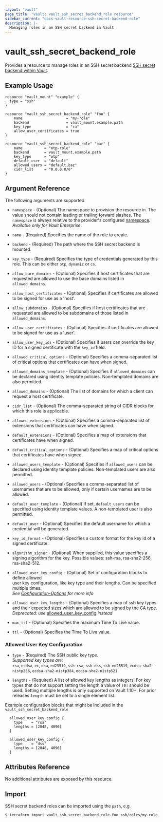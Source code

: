 ```yaml
---
layout: "vault"
page_title: "Vault: vault_ssh_secret_backend_role resource"
sidebar_current: "docs-vault-resource-ssh-secret-backend-role"
description: |-
  Managing roles in an SSH secret backend in Vault
---
```


# vault\_ssh\_secret\_backend\_role

Provides a resource to manage roles in an SSH secret backend
[SSH secret backend within Vault](https://www.vaultproject.io/docs/secrets/ssh/index.html).

## Example Usage

```hcl
resource "vault_mount" "example" {
  type = "ssh"
}

resource "vault_ssh_secret_backend_role" "foo" {
    name                    = "my-role"
    backend                 = vault_mount.example.path
    key_type                = "ca"
    allow_user_certificates = true
}

resource "vault_ssh_secret_backend_role" "bar" {
    name          = "otp-role"
    backend       = vault_mount.example.path
    key_type      = "otp"
    default_user  = "default"
    allowed_users = "default,baz"
    cidr_list     = "0.0.0.0/0"
}
```

## Argument Reference

The following arguments are supported:

* `namespace` - (Optional) The namespace to provision the resource in.
  The value should not contain leading or trailing forward slashes.
  The `namespace` is always relative to the provider's configured [namespace](/docs/providers/vault#namespace).
   *Available only for Vault Enterprise*.

* `name` - (Required) Specifies the name of the role to create.

* `backend` - (Required) The path where the SSH secret backend is mounted.

* `key_type` - (Required)  Specifies the type of credentials generated by this role. This can be either `otp`, `dynamic` or `ca`.

* `allow_bare_domains` - (Optional) Specifies if host certificates that are requested are allowed to use the base domains listed in `allowed_domains`.

* `allow_host_certificates` - (Optional) Specifies if certificates are allowed to be signed for use as a 'host'.

* `allow_subdomains` - (Optional) Specifies if host certificates that are requested are allowed to be subdomains of those listed in `allowed_domains`.

* `allow_user_certificates` - (Optional) Specifies if certificates are allowed to be signed for use as a 'user'.

* `allow_user_key_ids` - (Optional) Specifies if users can override the key ID for a signed certificate with the `key_id` field.

* `allowed_critical_options` - (Optional) Specifies a comma-separated list of critical options that certificates can have when signed.

* `allowed_domains_template` - (Optional) Specifies if `allowed_domains` can be declared using
  identity template policies. Non-templated domains are also permitted.

* `allowed_domains` - (Optional) The list of domains for which a client can request a host certificate.

* `cidr_list` - (Optional) The comma-separated string of CIDR blocks for which this role is applicable.

* `allowed_extensions` - (Optional) Specifies a comma-separated list of extensions that certificates can have when signed.

* `default_extensions` - (Optional) Specifies a map of extensions that certificates have when signed.

* `default_critical_options` - (Optional) Specifies a map of critical options that certificates have when signed.

* `allowed_users_template` - (Optional) Specifies if `allowed_users` can be declared using identity template policies. Non-templated users are also permitted.

* `allowed_users` - (Optional) Specifies a comma-separated list of usernames that are to be allowed, only if certain usernames are to be allowed.

* `default_user_template` - (Optional) If set, `default_users` can be specified using identity template values. A non-templated user is also permitted.

* `default_user` - (Optional) Specifies the default username for which a credential will be generated.

* `key_id_format` - (Optional) Specifies a custom format for the key id of a signed certificate.

* `algorithm_signer` - (Optional) When supplied, this value specifies a signing algorithm for the key. Possible values: ssh-rsa, rsa-sha2-256, rsa-sha2-512.

* `allowed_user_key_config` - (Optional) Set of configuration blocks to define allowed  
  user key configuration, like key type and their lengths. Can be specified multiple times.  
  *See [Configuration-Options](#allowed-user-key-configuration) for more info*
 
* `allowed_user_key_lengths` - (Optional) Specifies a map of ssh key types and their expected sizes which 
 are allowed to be signed by the CA type.  
 *Deprecated: use* [allowed_user_key_config](#allowed_user_key_config) *instead*

* `max_ttl` - (Optional) Specifies the maximum Time To Live value.

* `ttl` - (Optional) Specifies the Time To Live value.


### Allowed User Key Configuration
* `type` - (Required) The SSH public key type.  
  *Supported key types are:*  
  `rsa`, `ecdsa`, `ec`, `dsa`, `ed25519`, `ssh-rsa`, `ssh-dss`, `ssh-ed25519`,
  `ecdsa-sha2-nistp256`, `ecdsa-sha2-nistp384`, `ecdsa-sha2-nistp521`

* `lengths` - (Required) A list of allowed key lengths as integers. 
  For key types that do not support setting the length a value of `[0]` should be used.
  Setting multiple lengths is only supported on Vault 1.10+. For prior releases `length`
  must be set to a single element list.

Example configuration blocks that might be included in the `vault_ssh_secret_backend_role`

```hcl
  allowed_user_key_config {
    type    = "rsa"
    lengths = [2048, 4096]
  }

  allowed_user_key_config {
    type    = "dss"
    lengths = [2048, 4096]
  }
```


## Attributes Reference

No additional attributes are exposed by this resource.

## Import

SSH secret backend roles can be imported using the `path`, e.g.

```
$ terraform import vault_ssh_secret_backend_role.foo ssh/roles/my-role
```
